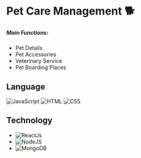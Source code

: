 # Pet Care Management 🐕 

##### Main Functions:
* Pet Details 
* Pet Accessories 
* Veterinary Service 
* Pet Boarding Places 

## Language 
![JavaScript](https://img.shields.io/badge/Language-JavaScript-orange)
![HTML](https://img.shields.io/badge/Language-HTML-green)
![CSS](https://img.shields.io/badge/Language-CSS-blue)
<!-- ![Design](https://img.shields.io/badge/Design-MaterialUI-blue) -->

## Technology 
* ![ReactJs](https://img.shields.io/badge/FrontEnd-ReactJs-blue)
* ![NodeJS](https://img.shields.io/badge/BackEnd-NodeJS-purple)
* ![MongoDB](https://img.shields.io/badge/Database-MongoDB-green)
